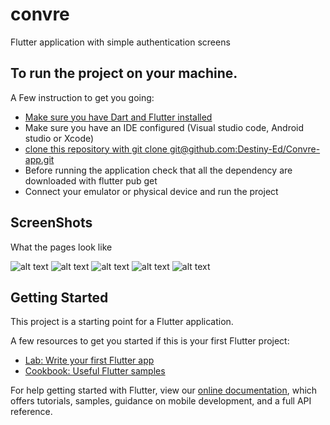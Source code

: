 # convre

Flutter application with simple authentication screens

## To run the project on your machine.

A Few instruction to get you going:

- [Make sure you have Dart and Flutter installed](https://flutter.dev/docs/get-started/install)
- Make sure you have an IDE configured (Visual studio code, Android studio or Xcode)
- [clone this repository with git clone git@github.com:Destiny-Ed/Convre-app.git](git@github.com:Destiny-Ed/Convre-app.git)
- Before running the application check that all the dependency are downloaded with flutter pub get
- Connect your emulator or physical device and run the project

## ScreenShots

What the pages look like

![alt text](https://github.com/Destiny-Ed/Convre-app/blob/master/assets/screen_one.png)
![alt text](https://github.com/Destiny-Ed/Convre-app/blob/master/assets/screen_two.png)
![alt text](https://github.com/Destiny-Ed/Convre-app/blob/master/assets/screen_three.png)
![alt text](https://github.com/Destiny-Ed/Convre-app/blob/master/assets/screen_four.png)
![alt text](https://github.com/Destiny-Ed/Convre-app/blob/master/assets/screen_five.png)

## Getting Started

This project is a starting point for a Flutter application.

A few resources to get you started if this is your first Flutter project:

- [Lab: Write your first Flutter app](https://flutter.dev/docs/get-started/codelab)
- [Cookbook: Useful Flutter samples](https://flutter.dev/docs/cookbook)

For help getting started with Flutter, view our
[online documentation](https://flutter.dev/docs), which offers tutorials,
samples, guidance on mobile development, and a full API reference.
